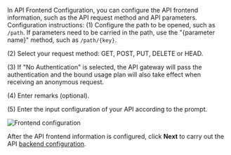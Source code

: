 In API Frontend Configuration, you can configure the API frontend information, such as the API request method and API parameters.
Configuration instructions:
(1) Configure the path to be opened, such as `/path`. If parameters need to be carried in the path, use the "{parameter name}" method, such as `/path/{key}`.

(2) Select your request method: GET, POST, PUT, DELETE or HEAD.

(3) If "No Authentication" is selected, the API gateway will pass the authentication and the bound usage plan will also take effect when receiving an anonymous request.

(4) Enter remarks (optional).

(5) Enter the input configuration of your API according to the prompt.

![Frontend configuration](https://main.qcloudimg.com/raw/5a85ee943180f34db7cc7e391b44bbac.png)

After the API frontend information is configured, click **Next** to carry out the API [backend configuration](https://intl.cloud.tencent.com/document/product/628/11983).
